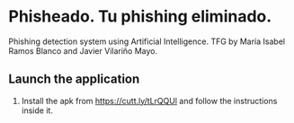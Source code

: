 # Phisheado. Tu phishing eliminado.

Phishing detection system using Artificial Intelligence.
TFG by María Isabel Ramos Blanco and Javier Vilariño Mayo.

## Launch the application
 1. Install the apk from https://cutt.ly/tLrQQUl and follow the instructions inside it.
